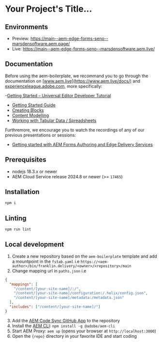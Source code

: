 # Your Project's Title...

## Environments

- Preview: https://main--aem-edge-forms-seno--marsdensoftware.aem.page/
- Live: https://main--aem-edge-forms-seno--marsdensoftware.aem.live/

## Documentation

Before using the aem-boilerplate, we recommand you to go through the documentation on [www.aem.live](https://www.aem.live/docs/) and [experienceleague.adobe.com](https://experienceleague.adobe.com/en/docs/experience-manager-cloud-service/content/edge-delivery/wysiwyg-authoring/authoring), more specifically:

-[Getting Started – Universal Editor Developer Tutorial](https://www.aem.live/developer/ue-tutorial)

- [Getting Started Guide](https://experienceleague.adobe.com/en/docs/experience-manager-cloud-service/content/edge-delivery/wysiwyg-authoring/edge-dev-getting-started)
- [Creating Blocks](https://experienceleague.adobe.com/en/docs/experience-manager-cloud-service/content/edge-delivery/wysiwyg-authoring/create-block)
- [Content Modelling](https://experienceleague.adobe.com/en/docs/experience-manager-cloud-service/content/edge-delivery/wysiwyg-authoring/content-modeling)
- [Working with Tabular Data / Spreadsheets](https://experienceleague.adobe.com/en/docs/experience-manager-cloud-service/content/edge-delivery/wysiwyg-authoring/tabular-data)

Furthremore, we encourage you to watch the recordings of any of our previous presentations or sessions:

- [Getting started with AEM Forms Authoring and Edge Delivery Services](https://experienceleague.adobe.com/en/docs/events/experience-manager-gems-recordings/gems2024/edge-delivery-for-aem-forms)

## Prerequisites

- nodejs 18.3.x or newer
- AEM Cloud Service release 2024.8 or newer (>= `17465`)

## Installation

```sh
npm i
```

## Linting

```sh
npm run lint
```

## Local development

1. Create a new repository based on the `aem-boilerplate` template and add a mountpoint in the `fstab.yaml`
   i.e `https://<aem-author>/bin/franklin.delivery/<owner>/<repository>/main`
2. Change mapping url in `paths.json`
   i.e

```json
{
  "mappings": [
    "/content/[your-site-name]/:/",
    "/content/[your-site-name]/configuration:/.helix/config.json",
    "/content/[your-site-name]/metadata:/metadata.json"
  ],
  "includes": ["/content/[your-site-name]/"]
}
```

3. Add the [AEM Code Sync GitHub App](https://github.com/apps/aem-code-sync) to the repository
4. Install the [AEM CLI](https://github.com/adobe/helix-cli): `npm install -g @adobe/aem-cli`
5. Start AEM Proxy: `aem up` (opens your browser at `http://localhost:3000`)
6. Open the `{repo}` directory in your favorite IDE and start coding
